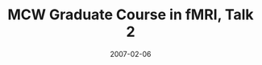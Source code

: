 ---
title: "MCW Graduate Course in fMRI, Talk 2"
project_id: 
date: 2007-02-06
conference_id: ""
presenters:
   - peter_bandettini
summary: "<p>MCW Graduate Course in fMRI, Talk 2, Milwaukee, WI</p>"
file: /assets/presentations/T203.pdf
filename: T203.pdf
layout: presentation
---